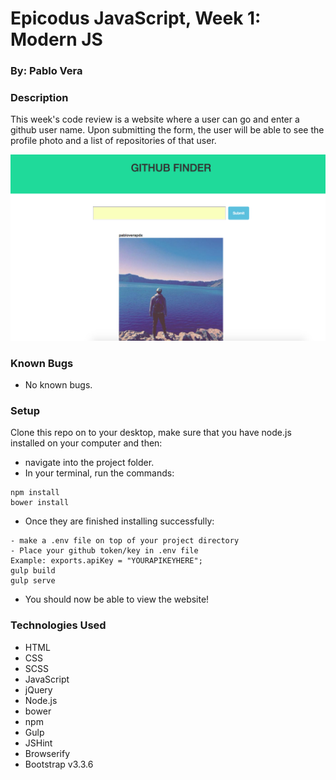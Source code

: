 # Epicodus JavaScript, Week 1: Modern JS

### By: Pablo Vera

### Description

This week's code review is a website where a user can go and enter a github user name. Upon submitting the form, the user will be able to see the profile photo and a list of repositories of that user.

![screenshot of github user search website](img/screenshot.png)

### Known Bugs

* No known bugs.

### Setup

Clone this repo on to your desktop, make sure that you have node.js installed on your computer and then:
* navigate into the project folder.
* In your terminal, run the commands:
```shell
npm install
bower install
```
* Once they are finished installing successfully:
```shell
- make a .env file on top of your project directory
- Place your github token/key in .env file
Example: exports.apiKey = "YOURAPIKEYHERE";
gulp build
gulp serve
```
* You should now be able to view the website!

### Technologies Used
* HTML
* CSS
* SCSS
* JavaScript
* jQuery
* Node.js
* bower
* npm
* Gulp
* JSHint
* Browserify
* Bootstrap v3.3.6
